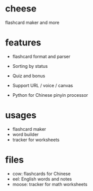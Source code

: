 # cheese

flashcard maker and more

# features

- flashcard format and parser
- Sorting by status
- Quiz and bonus

- Support URL / voice / canvas
- Python for Chinese pinyin processor

# usages

- flashcard maker
- word builder
- tracker for worksheets

# files

- cow: flashcards for Chinese
- eel: English words and notes
- moose: tracker for math worksheets

